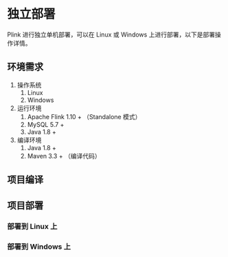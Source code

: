 # 独立部署
Plink 进行独立单机部署，可以在 Linux 或 Windows 上进行部署，以下是部署操作详情。

## 环境需求
1. 操作系统
    1. Linux
    2. Windows
2. 运行环境
    1. Apache Flink 1.10 + （Standalone 模式）
    2. MySQL 5.7 +
    3. Java 1.8 +
3. 编译环境
    1. Java 1.8 +
    2. Maven 3.3 + （编译代码）

## 项目编译

## 项目部署

### 部署到 Linux 上

### 部署到 Windows 上
